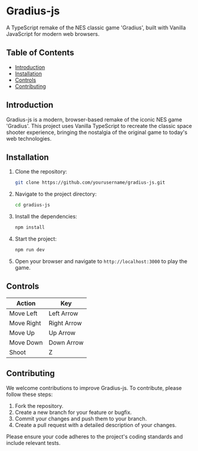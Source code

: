 # Gradius-js

A TypeScript remake of the NES classic game 'Gradius', built with Vanilla JavaScript for modern web browsers.

## Table of Contents

- [Introduction](#introduction)
- [Installation](#installation)
- [Controls](#controls)
- [Contributing](#contributing)

## Introduction

Gradius-js is a modern, browser-based remake of the iconic NES game 'Gradius'. This project uses Vanilla TypeScript to recreate the classic space shooter experience, bringing the nostalgia of the original game to today's web technologies.

## Installation

1. Clone the repository:
   ```sh
   git clone https://github.com/yourusername/gradius-js.git
   ```
2. Navigate to the project directory:
   ```sh
   cd gradius-js
   ```
3. Install the dependencies:
   ```sh
   npm install
   ```
4. Start the project:
   ```sh
   npm run dev
   ```
5. Open your browser and navigate to `http://localhost:3000` to play the game.

## Controls

| Action     | Key         |
| ---------- | ----------- |
| Move Left  | Left Arrow  |
| Move Right | Right Arrow |
| Move Up    | Up Arrow    |
| Move Down  | Down Arrow  |
| Shoot      | Z           |

## Contributing

We welcome contributions to improve Gradius-js. To contribute, please follow these steps:

1. Fork the repository.
2. Create a new branch for your feature or bugfix.
3. Commit your changes and push them to your branch.
4. Create a pull request with a detailed description of your changes.

Please ensure your code adheres to the project's coding standards and include relevant tests.
